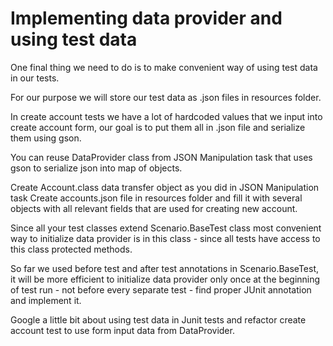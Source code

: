 # Implementing data provider and using test data

One final thing we need to do is to make convenient way of using test data in our tests.

For our purpose we will store our test data as .json files in resources folder.

In create account tests we have a lot of hardcoded values that we input into create account form, our goal is to put them all in .json file and serialize them using gson.

You can reuse DataProvider class from JSON Manipulation task that uses gson to serialize json into map of objects.

Create Account.class data transfer object as you did in JSON Manipulation task Create accounts.json file in resources folder and fill it with several objects with all relevant fields that are used for creating new account.

Since all your test classes extend Scenario.BaseTest class most convenient way to initialize data provider is in this class - since all tests have access to this class protected methods.

So far we used before test and after test annotations in Scenario.BaseTest, it will be more efficient to initialize data provider only once at the beginning of test run - not before every separate test - find proper JUnit annotation and implement it.

Google a little bit about using test data in Junit tests and refactor create account test to use form input data from DataProvider.
